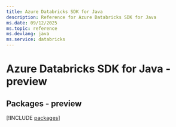 ```yaml
---
title: Azure Databricks SDK for Java
description: Reference for Azure Databricks SDK for Java
ms.date: 09/12/2025
ms.topic: reference
ms.devlang: java
ms.service: databricks
---
```

# Azure Databricks SDK for Java - preview
## Packages - preview
[!INCLUDE [packages](databricks-index.md)]
